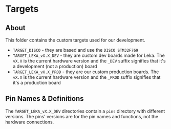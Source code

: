 # Targets

## About

This folder contains the custom targets used for our development.

- `TARGET_DISCO` - they are based and use the `DISCO STM32F769`
- `TARGET_LEKA_vX.X_DEV` - they are custom dev boards made for Leka. The `vX.X` is the current hardware version and the `_DEV` suffix signifies that it's a development (not a production) board
- `TARGET_LEKA_vX.X_PROD` - they are our custom production boards. The `vX.X` is the current hardware version and the `_PROD` suffix signifies that it's a production board

## Pin Names & Definitions

The `TARGET_LEKA_vX.X_DEV` directories contain a `pins` directory with different versions. The pins' versions are for the pin names and functions, not the hardware connections.
